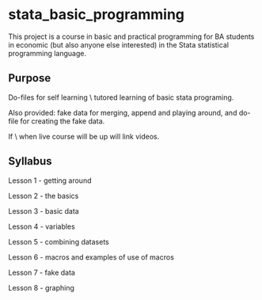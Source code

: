 # stata_basic_programming
This project is a course in basic and practical programming for BA students in economic (but also anyone else interested) in the Stata statistical programming language.

## Purpose
Do-files for self learning \ tutored learning of basic stata programing. 

Also provided: fake data for merging, append and playing around, and do-file for creating the fake data. 

If \ when live course will be up will link videos. 
## Syllabus
Lesson 1 - getting around

Lesson 2 - the basics

Lesson 3 - basic data

Lesson 4 - variables

Lesson 5 - combining datasets

Lesson 6 - macros and examples of use of macros

Lesson 7 - fake data

Lesson 8 - graphing
